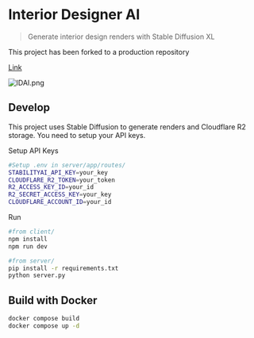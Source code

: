 # Interior Designer AI
>Generate interior design renders with Stable Diffusion XL


This project has been forked to a production repository


[Link](https://interiordesigner-ai.com/)


![IDAI.png](https://cdn.kevingil.com/interior-designer-11-23.png)


## Develop

This project uses Stable Diffusion to generate renders and Cloudflare R2 storage. You need to setup your API keys.

Setup API Keys

```sh
#Setup .env in server/app/routes/
STABILITYAI_API_KEY=your_key
CLOUDFLARE_R2_TOKEN=your_token
R2_ACCESS_KEY_ID=your_id
R2_SECRET_ACCESS_KEY=your_key
CLOUDFLARE_ACCOUNT_ID=your_id
```


Run

```sh
#from client/
npm install
npm run dev

#from server/ 
pip install -r requirements.txt
python server.py
```


## Build with Docker
```sh
docker compose build
docker compose up -d
```
